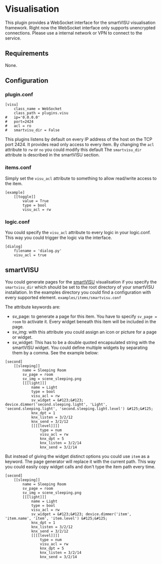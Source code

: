 # Visualisation

This plugin provides a WebSocket interface for the smartVISU visualisation framework.
Right now the WebSocket interface only supports unencrypted connections. Please use a internal network or VPN to connect to the service.

## Requirements

None.

## Configuration

### plugin.conf

```
[visu]
    class_name = WebSocket
    class_path = plugins.visu
#   ip='0.0.0.0'
#   port=2424
#   acl = ro
#   smartvisu_dir = False
```

This plugins listens by default on every IP address of the host on the TCP port 2424.
It provides read only access to every item. By changing the `acl` attribute to `rw` or `no` you could modify this default 
The `smartvisu_dir` attribute is described in the smartVISU section.

### items.conf

Simply set the ``visu_acl`` attribute to something to allow read/write access to the item.

```
[example]
    [[toggle]]
        value = True
        type = bool
        visu_acl = rw
```

### logic.conf

You could specify the `visu_acl` attribute to every logic in your logic.conf. This way you could trigger the logic via the interface.

```
[dialog]
    filename = 'dialog.py'
    visu_acl = true
```


## smartVISU

You could generate pages for the [smartVISU](http://code.google.com/p/smartvisu/) visualisation if you specify the `smartvisu_dir` which should be set to the root directory of your smartVISU installation.
In the examples directory you could find a configuration with every supported element. `examples/items/smartvisu.conf` 

The attribute keywords are:

   * sv_page: to generate a page for this item. You have to specify `sv_page = room` to activate it. Every widget beneath this item will be included in the page.
   * sv_img: with this attribute you could assign an icon or picture for a page or widget.
   * sv_widget: This has to be a double quoted encapsulated string with the smartVISU widget. You could define multiple widgets by separating them by a comma. See the example below:

```
[second]
    [[sleeping]]
        name = Sleeping Room
        sv_page = room
        sv_img = scene_sleeping.png
        [[[light]]]
            name = Light
            type = bool
            visu_acl = rw
            sv_widget = &#123;&#123; device.dimmer('second.sleeping.light', 'Light', 'second.sleeping.light', 'second.sleeping.light.level') &#125;&#125;
            knx_dpt = 1
            knx_listen = 3/2/12
            knx_send = 3/2/12
            [[[[level]]]]
                type = num
                visu_acl = rw
                knx_dpt = 5
                knx_listen = 3/2/14
                knx_send = 3/2/14
```

But instead of giving the widget distinct options you could use `item` as a keyword.
The page generator will replace it with the current path. This way you could easily copy widget calls and don't type the item path every time.

```
[second]
    [[sleeping]]
        name = Sleeping Room
        sv_page = room
        sv_img = scene_sleeping.png
        [[[light]]]
            name = Light
            type = bool
            visu_acl = rw
            sv_widget = &#123;&#123; device.dimmer('item', 'item.name', 'item', 'item.level') &#125;&#125;
            knx_dpt = 1
            knx_listen = 3/2/12
            knx_send = 3/2/12
            [[[[level]]]]
                type = num
                visu_acl = rw
                knx_dpt = 5
                knx_listen = 3/2/14
                knx_send = 3/2/14
```

